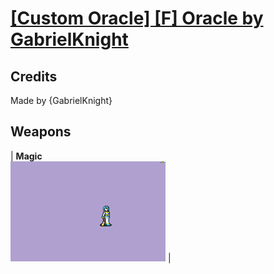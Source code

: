 # [\[Custom Oracle\] \[F\] Oracle by GabrielKnight](./)
## Credits

Made by {GabrielKnight}

## Weapons

| <b>Magic</b><br/><img alt="Magic animation" src="./6.%20Magic/Magic.gif"/> |
